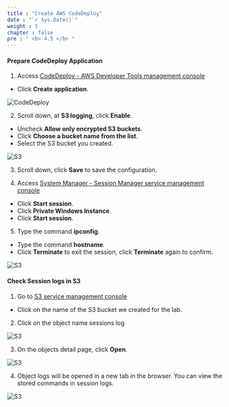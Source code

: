 ```yaml
---
title : "Create AWS CodeDeploy"
date : "`r Sys.Date()`"
weight : 5
chapter : false
pre : " <b> 4.5 </b> "
---
```


#### Prepare CodeDeploy Application

1. Access [CodeDeploy - AWS Developer Tools management console](https://eu-west-2.console.aws.amazon.com/codesuite/codedeploy/start)
  + Click **Create application**.
  
![CodeDeploy](/images/4.pipeline/017-codedeploy.png)

2. Scroll down, at **S3 logging**, click **Enable**.
  + Uncheck **Allow only encrypted S3 buckets**.
  + Click **Choose a bucket name from the list**.
  + Select the S3 bucket you created.
  
![S3](/images/4.s3/011-s3.png)

3. Scroll down, click **Save** to save the configuration.

4. Access [System Manager - Session Manager service management console](https://console.aws.amazon.com/systems-manager/session-manager)
  + Click **Start session**.
  + Click **Private Windows Instance**.
  + Click **Start session**.

5. Type the command **ipconfig**.
  + Type the command **hostname**.
  + Click **Terminate** to exit the session, click **Terminate** again to confirm.

![S3](/images/4.s3/012-s3.png)


#### Check **Session logs** in **S3**

1. Go to [S3 service management console](https://s3.console.aws.amazon.com/s3/home)
  + Click on the name of the S3 bucket we created for the lab.

2. Click on the object name sessions log

![S3](/images/4.s3/013-s3.png)

3. On the objects detail page, click **Open**.

![S3](/images/4.s3/014-s3.png)

4. Object logs will be opened in a new tab in the browser. You can view the stored commands in session logs.

![S3](/images/4.s3/015-s3.png)